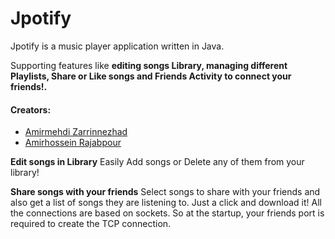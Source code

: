 # Jpotify
Jpotify is a music player application written in Java.


Supporting features like **editing songs Library, managing different Playlists, Share or Like songs and Friends Activity to connect your friends!.**


#### Creators:
- [Amirmehdi Zarrinnezhad](https://github.com/amzarrinnezhad "Amirmehdi Zarrinnezhad")
- [Amirhossein Rajabpour](https://github.com/Amirhossein-Rajabpour "Amirhossein Rajabpour")


**Edit songs in Library**
Easily Add songs or Delete any of them from your library!

**Share songs with your friends**
Select songs to share with your friends and also get a list of songs they are listening to. Just a click and download it!
All the connections are based on sockets. So at the startup, your friends port is required to create the TCP connection.
